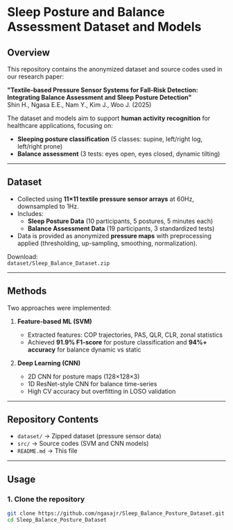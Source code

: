 # Sleep Posture and Balance Assessment Dataset and Models

## Overview
This repository contains the anonymized dataset and source codes used in our research paper:

**"Textile-based Pressure Sensor Systems for Fall-Risk Detection: Integrating Balance Assessment and Sleep Posture Detection"**  
Shin H., Ngasa E.E., Nam Y., Kim J., Woo J. (2025)

The dataset and models aim to support **human activity recognition** for healthcare applications, focusing on:
- **Sleeping posture classification** (5 classes: supine, left/right log, left/right prone)
- **Balance assessment** (3 tests: eyes open, eyes closed, dynamic tilting)

---

## Dataset
- Collected using **11×11 textile pressure sensor arrays** at 60Hz, downsampled to 1Hz.
- Includes:
  - **Sleep Posture Data** (10 participants, 5 postures, 5 minutes each)
  - **Balance Assessment Data** (19 participants, 3 standardized tests)
- Data is provided as anonymized **pressure maps** with preprocessing applied (thresholding, up-sampling, smoothing, normalization).

Download:  
`dataset/Sleep_Balance_Dataset.zip`

---

## Methods
Two approaches were implemented:
1. **Feature-based ML (SVM)**  
   - Extracted features: COP trajectories, PAS, QLR, CLR, zonal statistics  
   - Achieved **91.9% F1-score** for posture classification and **94%+ accuracy** for balance dynamic vs static

2. **Deep Learning (CNN)**  
   - 2D CNN for posture maps (128×128×3)  
   - 1D ResNet-style CNN for balance time-series  
   - High CV accuracy but overfitting in LOSO validation

---

## Repository Contents
- `dataset/` → Zipped dataset (pressure sensor data)
- `src/` → Source codes (SVM and CNN models)
- `README.md` → This file

---

## Usage
### 1. Clone the repository
```bash
git clone https://github.com/ngasajr/Sleep_Balance_Posture_Dataset.git
cd Sleep_Balance_Posture_Dataset
